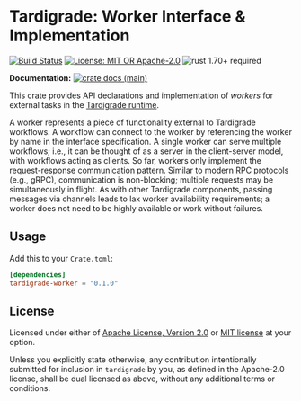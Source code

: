 # Tardigrade: Worker Interface & Implementation

[![Build Status](https://github.com/slowli/tardigrade/workflows/CI/badge.svg?branch=main)](https://github.com/slowli/tardigrade/actions)
[![License: MIT OR Apache-2.0](https://img.shields.io/badge/License-MIT%2FApache--2.0-blue)](https://github.com/slowli/tardigrade#license)
![rust 1.70+ required](https://img.shields.io/badge/rust-1.70+-blue.svg?label=Required%20Rust)

**Documentation:**
[![crate docs (main)](https://img.shields.io/badge/main-yellow.svg?label=docs)](https://slowli.github.io/tardigrade/tardigrade_worker/)

This crate provides API declarations and implementation of *workers*
for external tasks in the [Tardigrade runtime].

A worker represents a piece of functionality external to Tardigrade workflows.
A workflow can connect to the worker by referencing the worker by name 
in the interface specification.
A single worker can serve multiple workflows; i.e., it can be thought of as a server
in the client-server model, with workflows acting as clients. So far, workers
only implement the request-response communication pattern. Similar to modern RPC
protocols (e.g., gRPC), communication is non-blocking; multiple requests may be simultaneously
in flight. As with other Tardigrade components,
passing messages via channels leads to lax worker availability requirements; a worker
does not need to be highly available or work without failures.

## Usage

Add this to your `Crate.toml`:

```toml
[dependencies]
tardigrade-worker = "0.1.0"
```

## License

Licensed under either of [Apache License, Version 2.0](LICENSE-APACHE)
or [MIT license](LICENSE-MIT) at your option.

Unless you explicitly state otherwise, any contribution intentionally submitted
for inclusion in `tardigrade` by you, as defined in the Apache-2.0 license,
shall be dual licensed as above, without any additional terms or conditions.

<!-- TODO: replace with crates.io links before publishing -->
[Tardigrade runtime]: ../rt
